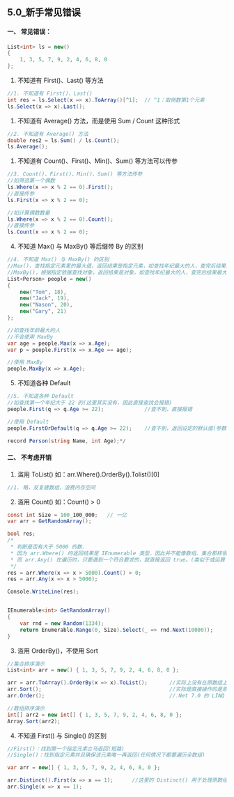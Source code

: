 ## 5.0_新手常见错误

  
#### 一、 常见错误：

```cs
List<int> ls = new()
{
    1, 3, 5, 7, 9, 2, 4, 6, 8, 0
};
```

1. 不知道有 First()、Last() 等方法
```cs
//1. 不知道有 First()、Last()
int res = ls.Select(x => x).ToArray()[^1];  // ^1：取倒数第1个元素
ls.Select(x => x).Last();
```

1. 不知道有 Average() 方法，而是使用 Sum / Count 这种形式
```cs
//2. 不知道有 Average() 方法
double res2 = ls.Sum() / ls.Count();
ls.Average();
```

1. 不知道有 Count()、First()、Min()、Sum() 等方法可以传参
```cs
//3. Count()、First()、Min()、Sum() 等方法传参
//如筛选第一个偶数
ls.Where(x => x % 2 == 0).First();
//直接传参
ls.First(x => x % 2 == 0);

//如计算偶数数量
ls.Where(x => x % 2 == 0).Count();
//直接传参
ls.Count(x => x % 2 == 0);
```

4. 不知道 Max() 与 MaxBy() 等后缀带 By 的区别
```cs
//4. 不知道 Max() 与 MaxBy() 的区别
//Max()，查找指定元素里的最大值，返回结果是指定元素，如查找年纪最大的人，查完后结果是最大的那个年纪
//MaxBy()，根据指定依据查找对象，返回结果是对象，如查找年纪最大的人，查完后结果最大的那个人
List<Person> people = new()
{
    new("Tom", 18),
    new("Jack", 19),
    new("Nason", 20),
    new("Gary", 21)
};

//如查找年龄最大的人
//不会使用 MaxBy
var age = people.Max(x => x.Age);
var p = people.First(x => x.Age == age);

//使用 MaxBy 
people.MaxBy(x => x.Age);
```

5. 不知道各种 Default
```cs
//5. 不知道各种 Default
//如查找第一个年纪大于 22 的(这里其实没有，因此直接查找会报错)
people.First(q => q.Age >= 22);             //查不到，直接报错

//使用 Default
people.FirstOrDefault(q => q.Age >= 22);    //查不到，返回设定的默认值(参数列表里添加 defaultValue)，这里未设置所以返回 null

record Person(string Name, int Age);*/
```

#### 二、 不考虑开销

1. 滥用 ToList() 如：arr.Where().OrderBy().Tolist()[0]
```cs
//1. 略，反复建数组，浪费内存空间
```

2. 滥用 Count() 如：Count() > 0
```cs
const int Size = 100_100_000;   // 一亿
var arr = GetRandomArray();

bool res;
/*
 * 判断是否有大于 5000 的数.
 * 因为 arr.Where() 的返回结果是 IEnumerable 类型，因此并不能像数组、集合那样很方便地拿到长度(Count)，因此这里是真的要去遍历完这些所有大于 5000 的数，然后统计是否大于 0
 * 而 arr.Any() 在遍历时，只要遇到一个符合要求的，就直接返回 true。(类似于或运算 || 的短路功能)
 */
res = arr.Where(x => x > 5000).Count() > 0;
res = arr.Any(x => x > 5000);

Console.WriteLine(res);


IEnumerable<int> GetRandomArray()
{
    var rnd = new Random(1334);
    return Enumerable.Range(0, Size).Select(_ => rnd.Next(10000));      //随机数从 0 ~ 10000 间生成
}
```

3. 滥用 OrderBy()，不使用 Sort
```cs
//集合排序演示
List<int> arr = new() { 1, 3, 5, 7, 9, 2, 4, 6, 8, 0 };

arr = arr.ToArray().OrderBy(x => x).ToList();       //实际上没有在原数组上排序，而是在创建的新数组上排序，排完后还要覆盖掉原数组
arr.Sort();                                         //实际是直接操作的是原数组，因此开销较小
arr.Order();                                        //.Net 7.0 的 LINQ 新语法，类似于 Sort() 比 OrderBy() 开销小

//数组排序演示
int[] arr2 = new int[] { 1, 3, 5, 7, 9, 2, 4, 6, 8, 0 };
Array.Sort(arr2);
```
4. 不知道 First() 与 Single() 的区别
```cs
//First()：找到第一个指定元素立马返回(短路)
//Single()：找到指定元素并且确保该元素唯一再返回(任何情况下都要遍历全数组)

var arr = new[] { 1, 3, 5, 7, 9, 2, 4, 6, 8, 0 };

arr.Distinct().First(x => x == 1);      //这里的 Distinct() 用于处理原数组，保证里面的元素都是唯一的(与 First 组合，模仿 Single)
arr.Single(x => x == 1);
```